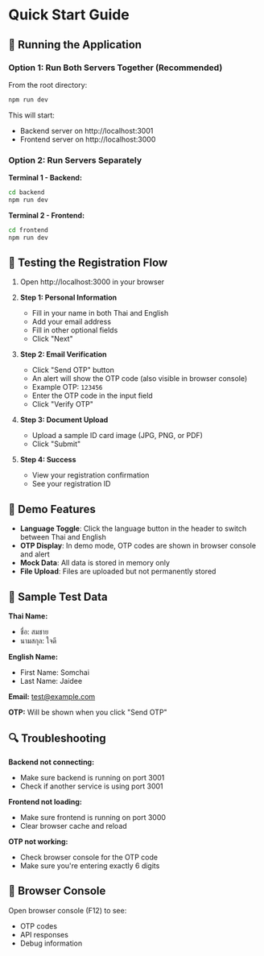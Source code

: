 # Quick Start Guide

## 🚀 Running the Application

### Option 1: Run Both Servers Together (Recommended)

From the root directory:
```bash
npm run dev
```

This will start:
- Backend server on http://localhost:3001
- Frontend server on http://localhost:3000

### Option 2: Run Servers Separately

**Terminal 1 - Backend:**
```bash
cd backend
npm run dev
```

**Terminal 2 - Frontend:**
```bash
cd frontend
npm run dev
```

## 📝 Testing the Registration Flow

1. Open http://localhost:3000 in your browser

2. **Step 1: Personal Information**
   - Fill in your name in both Thai and English
   - Add your email address
   - Fill in other optional fields
   - Click "Next"

3. **Step 2: Email Verification**
   - Click "Send OTP" button
   - An alert will show the OTP code (also visible in browser console)
   - Example OTP: `123456`
   - Enter the OTP code in the input field
   - Click "Verify OTP"

4. **Step 3: Document Upload**
   - Upload a sample ID card image (JPG, PNG, or PDF)
   - Click "Submit"

5. **Step 4: Success**
   - View your registration confirmation
   - See your registration ID

## 🎯 Demo Features

- **Language Toggle**: Click the language button in the header to switch between Thai and English
- **OTP Display**: In demo mode, OTP codes are shown in browser console and alert
- **Mock Data**: All data is stored in memory only
- **File Upload**: Files are uploaded but not permanently stored

## 🧪 Sample Test Data

**Thai Name:**
- ชื่อ: สมชาย
- นามสกุล: ใจดี

**English Name:**
- First Name: Somchai
- Last Name: Jaidee

**Email:** test@example.com

**OTP:** Will be shown when you click "Send OTP"

## 🔍 Troubleshooting

**Backend not connecting:**
- Make sure backend is running on port 3001
- Check if another service is using port 3001

**Frontend not loading:**
- Make sure frontend is running on port 3000
- Clear browser cache and reload

**OTP not working:**
- Check browser console for the OTP code
- Make sure you're entering exactly 6 digits

## 📱 Browser Console

Open browser console (F12) to see:
- OTP codes
- API responses
- Debug information
